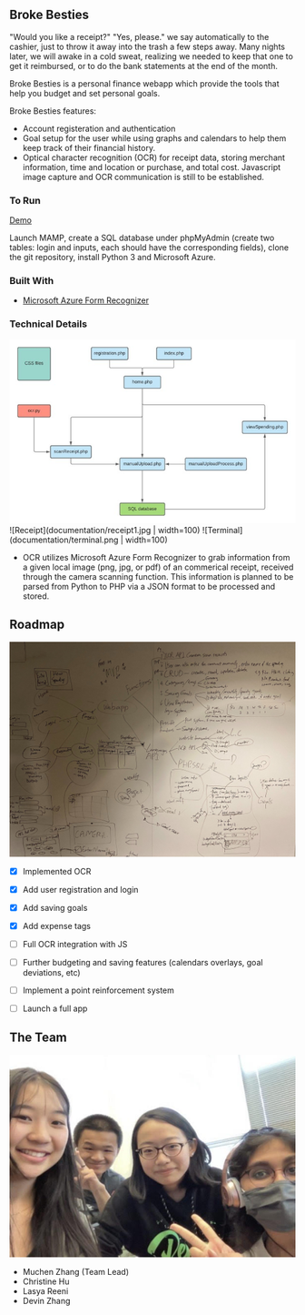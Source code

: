<!-- ABOUT THE PROJECT -->
## Broke Besties

"Would you like a receipt?" "Yes, please." we say automatically to the cashier, just to throw it away into the trash a few steps away. Many nights later, we will awake in a cold sweat, realizing we needed to keep that one to get it reimbursed, or to do the bank statements at the end of the month.

Broke Besties is a personal finance webapp which provide the tools that help you budget and set personal goals. 

Broke Besties features:
* Account registeration and authentication
* Goal setup for the user while using graphs and calendars to help them keep track of their financial history.
* Optical character recognition (OCR) for receipt data, storing merchant information, time and location or purchase, and total cost. Javascript image capture and OCR communication is still to be established.



### To Run

[Demo](https://www.youtube.com/watch?v=XAb1x7VS5nU)

Launch MAMP, create a SQL database under phpMyAdmin (create two tables: login and inputs, each should have the corresponding fields), clone the git repository, install Python 3 and Microsoft Azure.



### Built With

* [Microsoft Azure Form Recognizer](https://azure.microsoft.com/en-us/services/form-recognizer/)



### Technical Details
![Code Structure](documentation/code_structure.jpg)
![Receipt](documentation/receipt1.jpg | width=100)
![Terminal](documentation/terminal.png | width=100)

- OCR utilizes Microsoft Azure Form Recognizer to grab information from a given local image (png, jpg, or pdf) of an commerical receipt, received through the camera scanning function. This information is planned to be parsed from Python to PHP via a JSON format to be processed and stored.


<!-- ROADMAP -->
## Roadmap
![Project Planning](documentation/project_planning.jpg)
- [x] Implemented OCR
- [x] Add user registration and login
- [x] Add saving goals
- [x] Add expense tags
- [ ] Full OCR integration with JS
- [ ] Further budgeting and saving features (calendars overlays, goal deviations, etc)
- [ ] Implement a point reinforcement system
- [ ] Launch a full app



<!-- THE TEAM -->
## The Team
![The Team](documentation/theteam.jpg)
- Muchen Zhang (Team Lead)
- Christine Hu
- Lasya Reeni
- Devin Zhang
